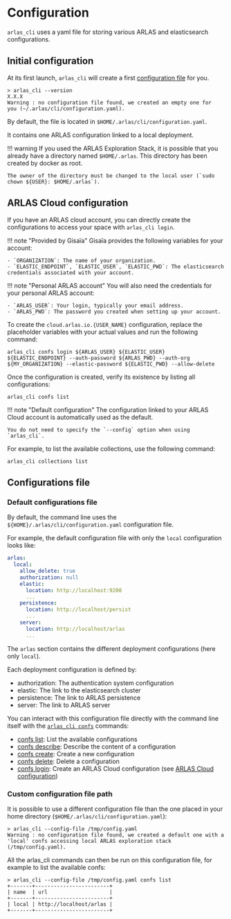 # Configuration

`arlas_cli` uses a yaml file for storing various ARLAS and elasticsearch configurations. 

## Initial configuration

At its first launch, `arlas_cli` will create a first [configuration file](https://raw.githubusercontent.com/gisaia/arlas-cli/master/configuration.yaml) for you.

<!-- termynal -->
```shell
> arlas_cli --version
X.X.X
Warning : no configuration file found, we created an empty one for 
you (~/.arlas/cli/configuration.yaml).
```

By default, the file is located in `$HOME/.arlas/cli/configuration.yaml`.

It contains one ARLAS configuration linked to a local deployment.

!!! warning 
    If you used the ARLAS Exploration Stack, it is possible that you already have a directory named `$HOME/.arlas`. 
    This directory has been created by docker as root. 

    The owner of the directory must be changed to the local user (`sudo chown ${USER}: $HOME/.arlas`).

## ARLAS Cloud configuration

If you have an ARLAS cloud account, you can directly create the configurations to access your space with `arlas_cli login`.

!!! note "Provided by Gisaïa"
    Gisaïa provides the following variables for your account:
    
    - `ORGANIZATION`: The name of your organization.
    - `ELASTIC_ENDPOINT`, `ELASTIC_USER`, `ELASTIC_PWD`: The elasticsearch credentials associated with your account.

!!! note "Personal ARLAS account"
    You will also need the credentials for your personal ARLAS account:

    - `ARLAS_USER`: Your login, typically your email address.
    - `ARLAS_PWD`: The password you created when setting up your account.

To create the `cloud.arlas.io.{USER_NAME}` configuration, replace the placeholder variables with your actual values and run the following command:

```shell
arlas_cli confs login ${ARLAS_USER} ${ELASTIC_USER} ${ELASTIC_ENDPOINT} --auth-password ${ARLAS_PWD} --auth-org ${MY_ORGANIZATION} --elastic-password ${ELASTIC_PWD} --allow-delete
```

Once the configuration is created, verify its existence by listing all configurations:

```shell
arlas_cli confs list
```

!!! note "Default configuration"
    The configuration linked to your ARLAS Cloud account is automatically used as the default. 

    You do not need to specify the `--config` option when using `arlas_cli`.

For example, to list the available collections, use the following command:

```shell
arlas_cli collections list
```

## Configurations file

### Default configurations file

By default, the command line uses the `${HOME}/.arlas/cli/configuration.yaml` configuration file.

For example, the default configuration file with only the `local` configuration looks like: 
```yaml
arlas:
  local:
    allow_delete: true
    authorization: null
    elastic:
      location: http://localhost:9200
      ...
    persistence:
      location: http://localhost/persist
      ...
    server:
      location: http://localhost/arlas
      ...
```

The `arlas` section contains the different deployment configurations (here only `local`).

Each deployment configuration is defined by:

- authorization: The authentication system configuration
- elastic: The link to the elasticsearch cluster
- persistence: The link to ARLAS persistence
- server: The link to ARLAS server

You can interact with this configuration file directly with the command line itself with the [`arlas_cli confs`](confs.md#configurations) commands:

- [confs list](confs.md#list): List the available configurations
- [confs describe](confs.md#describe): Describe the content of a configuration
- [confs create](confs.md#create): Create a new configuration
- [confs delete](confs.md#delete): Delete a configuration
- [confs login](confs.md#login): Create an ARLAS Cloud configuration (see [ARLAS Cloud configuration](#arlas-cloud-configuration))

### Custom configuration file path

It is possible to use a different configuration file than the one placed in your home directory (`$HOME/.arlas/cli/configuration.yaml`):

<!-- termynal -->
```shell
> arlas_cli --config-file /tmp/config.yaml        
Warning : no configuration file found, we created a default one with a 'local' confs accessing local ARLAS exploration stack (/tmp/config.yaml).
```

All the arlas_cli commands can then be run on this configuration file, for example to list the available confs:

<!-- termynal -->
```shell
> arlas_cli --config-file /tmp/config.yaml confs list
+-------+------------------------+
| name  | url                    |
+-------+------------------------+
| local | http://localhost/arlas |
+-------+------------------------+
```